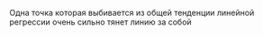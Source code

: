 
Одна точка которая выбивается из общей тенденции линейной регрессии очень сильно тянет линию за собой 